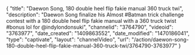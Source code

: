{
    "title": "Daewon Song, 180 double heel flip fakie manual 360 truck twi",
    "description": "Daewon Song finalize his Almost #Batman trick challenge contest with a 180 double heel flip fakie manual with a 360 truck twist #bonus lol for @indylondonsuki",
    "channelid": "3764790",
    "videoid": "3763977",
    "date_created": "1409863552",
    "date_modified": "1470186041",
    "type": "captivate",
    "layout": "channelVideo",
    "url": "\/action\/daewon-song-180-double-heel-flip-fakie-manual-360-truck-twi\/3764790-3763977"
}